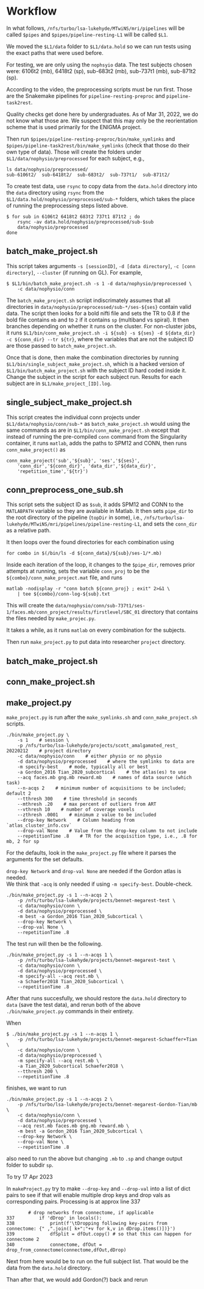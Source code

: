 # Workflow

In what follows, `/nfs/turbo/lsa-lukehyde/MTwiNS/mri/pipelines` will be
called `$pipes` and `$pipes/pipeline-resting-L1` will be called `$L1`.

We moved the `$L1/data` folder to `$L1/data.hold` so we can run tests
using the exact paths that were used before.

For testing, we are only using the `nophsyio` data.  The test subjects
chosen were: 6106t2 (mb), 6418t2 (sp), sub-683t2 (mb), sub-737t1 (mb),
sub-871t2 (sp).

According to the video, the preprocessing scripts must be run first.
Those are the Snakemake pipelines for `pipeline-resting-preproc` and
`pipeline-task2rest`.

Quality checks get done here by undergraduates.  As of Mar 31, 2022,
we do not know what those are.  We suspect that this may only be the
reorientation scheme that is used primarily for the ENIGMA project.

Then run `$pipes/pipeline-resting-preproc/bin/make_symlinks` and
`$pipes/pipeline-task2rest/bin/make_symlinks` (check that those
do their own type of data).  Those will create the folders under
`$L1/data/nophysio/preprocessed` for each subject, e.g.,

```
ls data/nophysio/preprocessed/
sub-6106t2/  sub-6418t2/  sub-683t2/  sub-737t1/  sub-871t2/
```

To create test data, use `rsync` to copy data from the `data.hold`
directory into the `data` directory using `rsync` from the
`$L1/data.hold/nophysio/preprocessed/sub-*` folders, which takes the place
of running the preprocessing steps listed above.

```
$ for sub in 6106t2 6418t2 683t2 737t1 871t2 ; do
    rsync -av data.hold/nophysio/preprocessed/sub-$sub
    data/nophysio/preprocessed
done
```

## batch_make_project.sh

This script takes arguments `-s [sessionID]`, `-d [data directory]`,
`-c [conn directory]`, `--cluster` (if running on GL).  For example,

```
$ $L1/bin/batch_make_project.sh -s 1 -d data/nophysio/preprocessed \
    -c data/nophysio/conn
```

The `batch_make_project.sh` scriipt indiscrimately assumes that all
directories in `data/nophysio/preprocessed/sub-*/ses-${ses}` contain valid
data.  The script then looks for a bold nifti file and sets the TR to 0.8
if the bold file contains `mb` and to `2` if it contains `sp` (multiband
vs spiral).  It then branches depending on whether it runs on the cluster.
For non-cluster jobs, it runs `$L1/bin/conn_make_project.sh -i ${sub}
-s ${ses} -d ${data_dir} -c ${conn_dir} --tr ${tr}`, where the variables
that are not the subject ID are those passed to  `batch_make_project.sh`.

Once that is done, then make the combination directories by running
`$L1/bin/single_subject_make_project.sh`, which is a hacked version of
`$L1/bin/batch_make_project.sh` with the subject ID hard coded inside it.
Change the subject in the script for each subject run.  Results for
each subject are in `$L1/make_project_[ID].log`.

## single_subject_make_project.sh

This script creates the individual conn projects under
`$L1/data/nophysio/conn/sub-*` as `batch_make_project.sh` would
using the same commands as are in `$L1/bin/conn_make_project.sh`
except that instead of running the pre-compiled `conn` command
from the Singularity container, it runs `matlab`, adds the paths
to SPM12 and CONN, then runs `conn_make_project()` as

```
conn_make_project('sub','${sub}', 'ses','${ses}',
    'conn_dir','${conn_dir}', 'data_dir','${data_dir}',
    'repetition_time','${tr}')
```

## conn_preprocess_one_sub.sh

This script sets the subject ID as `$sub`, it adds SPM12 and CONN to the
`MATLABPATH` variable so they are available in Matlab.  It then sets
`pipe_dir` to the root directory of the pipeline (`topDir` in some), i.e.,
`/nfs/turbo/lsa-lukehyde/MTwiNS/mri/pipelines/pipeline-resting-L1`, and
sets the `conn_dir` as a relative path.

It then loops over the found directories for each combination using

```
for combo in $(/bin/ls -d ${conn_data}/${sub}/ses-1/*.mb)
```

Inside each iteration of the loop, it changes to the `$pipe_dir`, removes
prior attempts at running, sets the variable `conn_proj` to be the
`${combo}/conn_make_project.mat` file, and runs

```
matlab -nodisplay -r "conn batch ${conn_proj} ; exit" 2>&1 \
    | tee ${combo}/conn-log-${sub}.txt
```

This will create the
`data/nophysio/conn/sub-737t1/ses-1/faces.mb/conn_project/results/firstlevel/SBC_01` directory that contains the files needed by `make_projec.py`.

It takes a while, as it runs `matlab` on every combination for the subjects.


Then run `make_project.py` to put data into researcher `project` directory.

## batch_make_project.sh



## conn_make_project.sh


## make_project.py

`make_project.py` is run after the `make_symlinks.sh` and
`conn_make_project.sh` scripts.

```
./bin/make_project.py \
    -s 1    # session \
    -p /nfs/turbo/lsa-lukehyde/projects/scott_amalgamated_rest_ 20220212    # project directory
    -c data/nophysio/conn    # either physio or no physio
    -d data/nophysio/preprocessed    # where the symlinks to data are
    -m specify-best    # mode, typically all or best
    -a Gordon_2016 Tian_2020_subcortical    # the atlas(es) to use
    --acq faces.mb gng.mb reward.mb    # names of data source (which task)
    --n-acqs 2    # minimum number of acquisitions to be included; default 2
    --tthresh 300    # time threshold in seconds
    --mthresh .20    # max percent of outliers from ART
    --vthresh 10    # number of coverage voxels
    --zthresh .0001    # minimum z value to be included
    --drop-key Network    # Column heading from `atlas_cluster_info.csv`
    --drop-val None    # Value from the drop-key column to not include
    --repetitionTime .8    # TR for the acquisition type, i.e., .8 for mb, 2 for sp
```

For the defaults, look in the `make_project.py` file where it parses the
arguments for the set defaults.


`drop-key Network` and `drop-val None` are needed if the Gordon atlas is needed.  
We think that `-acq` is only needed if using `-m specify-best`.
Double-check.

```
./bin/make_project.py -s 1 --n-acqs 2 \
    -p /nfs/turbo/lsa-lukehyde/projects/bennet-megarest-test \
    -c data/nophysio/conn \
    -d data/nophysio/preprocessed \
    -m best -a Gordon_2016 Tian_2020_Subcortical \
    --drop-key Network \
    --drop-val None \
    --repetitionTime .8
```


The test run will then be the following.

```
./bin/make_project.py -s 1 --n-acqs 1 \
    -p /nfs/turbo/lsa-lukehyde/projects/bennet-megarest-test \
    -c data/nophysio/conn \
    -d data/nophysio/preprocessed \
    -m specify-all --acq rest.mb \
    -a Schaefer2018 Tian_2020_Subcortical \
    --repetitionTime .8
```

After that runs succesfully, we should restore the `data.hold`
directory to `data` (save the test data), and rerun both of the above
`./bin/make_project.py` commands
in their entirety.

When 

```
$ ./bin/make_project.py -s 1 --n-acqs 1 \
    -p /nfs/turbo/lsa-lukehyde/projects/bennet-megarest-Schaeffer+Tian \
    -c data/nophysio/conn \
    -d data/nophysio/preprocessed \
    -m specify-all --acq rest.mb \
    -a Tian_2020_Subcortical Schaefer2018 \
    --tthresh 200 \
    --repetitionTime .8
```

finishes, we want to run

```
./bin/make_project.py -s 1 --n-acqs 2 \
    -p /nfs/turbo/lsa-lukehyde/projects/bennet-megarest-Gordon-Tian/mb \
    -c data/nophysio/conn \
    -d data/nophysio/preprocessed \
    --acq rest.mb faces.mb gng.mb reward.mb \
    -m best -a Gordon_2016 Tian_2020_Subcortical \
    --drop-key Network \
    --drop-val None \
    --repetitionTime .8
```

also need to run the above but changing `.mb` to `.sp` and change output folder to subdir `sp`.


To try 17 Apr 2023

In `makeProject.py` try to make `--drop-key` and `--drop-val` into a list of
dict pairs to see if that will enable multiple drop keys and drop vals as 
corresponding pairs.  Processing is at approx line 337

```
        # drop networks from connectome, if applicable
337         if 'dDrop' in locals():
338             print(f'\tDropping following key-pairs from connectome: {" ,".join([ k+":"+v for k,v in dDrop.items()])}')
339             dfSplit = dfOut.copy() # so that this can happen for connectome 2
340             connectome, dfOut = drop_from_connectome(connectome,dfOut,dDrop)
```

Next from here would be to run on the full subject list.  That would be the data
from the `data.hold` directory.

Than after that, we would add Gordon(?) back and rerun
